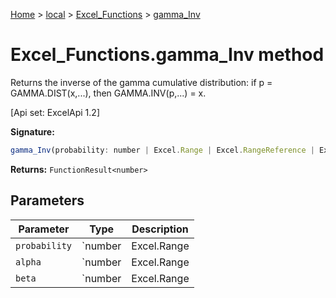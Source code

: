 [Home](./index) &gt; [local](local.md) &gt; [Excel\_Functions](local.excel_functions.md) &gt; [gamma\_Inv](local.excel_functions.gamma_inv.md)

# Excel\_Functions.gamma\_Inv method

Returns the inverse of the gamma cumulative distribution: if p = GAMMA.DIST(x,...), then GAMMA.INV(p,...) = x. 

 \[Api set: ExcelApi 1.2\]

**Signature:**
```javascript
gamma_Inv(probability: number | Excel.Range | Excel.RangeReference | Excel.FunctionResult<any>, alpha: number | Excel.Range | Excel.RangeReference | Excel.FunctionResult<any>, beta: number | Excel.Range | Excel.RangeReference | Excel.FunctionResult<any>): FunctionResult<number>;
```
**Returns:** `FunctionResult<number>`

## Parameters

|  Parameter | Type | Description |
|  --- | --- | --- |
|  `probability` | `number | Excel.Range | Excel.RangeReference | Excel.FunctionResult<any>` |  |
|  `alpha` | `number | Excel.Range | Excel.RangeReference | Excel.FunctionResult<any>` |  |
|  `beta` | `number | Excel.Range | Excel.RangeReference | Excel.FunctionResult<any>` |  |

